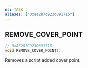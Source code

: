 ```yaml
---
ns: TASK
aliases: ["0xae287c923d891715"]
---
```

## REMOVE_COVER_POINT

```c
// 0xAE287C923D891715
void REMOVE_COVER_POINT();
```

Removes a script added cover point.

